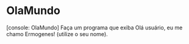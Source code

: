 # OlaMundo
[console: OlaMundo] Faça um programa que exiba Olá usuário, eu me chamo Ermogenes! (utilize o seu nome).
